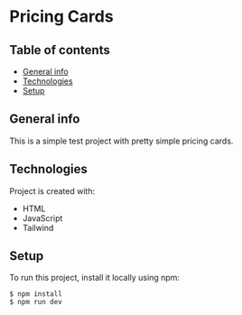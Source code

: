 # Pricing Cards

## Table of contents
* [General info](#general-info)
* [Technologies](#technologies)
* [Setup](#setup)

## General info
This is a simple test project with pretty simple pricing cards.

## Technologies
Project is created with:
* HTML
* JavaScript
* Tailwind

## Setup
To run this project, install it locally using npm:

```
$ npm install
$ npm run dev
```
